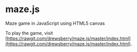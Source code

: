 # maze.js
Maze game in JavaScript using HTML5 canvas

To play the game, visit [https://rawgit.com/drewsberry/maze.js/master/index.html](https://rawgit.com/drewsberry/maze.js/master/index.html).
